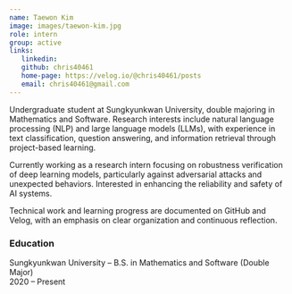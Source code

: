 ```yaml
---
name: Taewon Kim
image: images/taewon-kim.jpg
role: intern
group: active
links:
   linkedin:
   github: chris40461
   home-page: https://velog.io/@chris40461/posts
   email: chris40461@gmail.com
---
```


Undergraduate student at Sungkyunkwan University, double majoring in Mathematics and Software. Research interests include natural language processing (NLP) and large language models (LLMs), with experience in text classification, question answering, and information retrieval through project-based learning.

Currently working as a research intern focusing on robustness verification of deep learning models, particularly against adversarial attacks and unexpected behaviors. Interested in enhancing the reliability and safety of AI systems.

Technical work and learning progress are documented on GitHub and Velog, with an emphasis on clear organization and continuous reflection.

### Education  
Sungkyunkwan University – B.S. in Mathematics and Software (Double Major) <br>
2020 – Present
